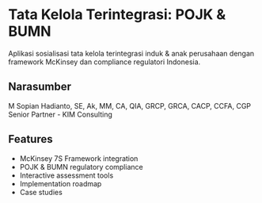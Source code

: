 # Tata Kelola Terintegrasi: POJK & BUMN

Aplikasi sosialisasi tata kelola terintegrasi induk & anak perusahaan dengan framework McKinsey dan compliance regulatori Indonesia.

## Narasumber
M Sopian Hadianto, SE, Ak, MM, CA, QIA, GRCP, GRCA, CACP, CCFA, CGP
Senior Partner - KIM Consulting

## Features
- McKinsey 7S Framework integration
- POJK & BUMN regulatory compliance
- Interactive assessment tools
- Implementation roadmap
- Case studies